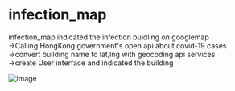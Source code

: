 # infection_map

infection_map indicated the infection buidling on googlemap    <br>
->Calling HongKong government's open api about covid-19 cases  <br>
->convert building name to lat,lng with geocoding api services <br>
->create User interface and indicated the building

![image](https://user-images.githubusercontent.com/76833698/150369219-9b88278e-69d3-496b-85de-56d4e765bcd1.png)
